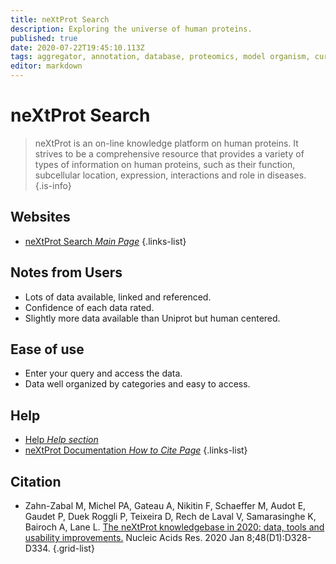 ```yaml
---
title: neXtProt Search
description: Exploring the universe of human proteins.
published: true
date: 2020-07-22T19:45:10.113Z
tags: aggregator, annotation, database, proteomics, model organism, curated, 2020
editor: markdown
---
```


# neXtProt Search

> neXtProt is an on-line knowledge platform on human proteins. It strives to be a comprehensive resource that provides a variety of types of information on human proteins, such as their function, subcellular location, expression, interactions and role in diseases.
{.is-info}

 

## Websites

- [neXtProt Search *Main Page*](https://www.nextprot.org/)
{.links-list}

## Notes from Users
- Lots of data available, linked and referenced.
- Confidence of each data rated.
- Slightly more data available than Uniprot but human centered.

## Ease of use
- Enter your query and access the data.
- Data well organized by categories and easy to access.

## Help
- [Help *Help section*](https://www.nextprot.org/help/simple-search)
- [neXtProt Documentation *How to Cite Page*](https://www.nextprot.org/about/citing-nextprot)
{.links-list}

## Citation 

- Zahn-Zabal M, Michel PA, Gateau A, Nikitin F, Schaeffer M, Audot E, Gaudet P, Duek Roggli P, Teixeira D, Rech de Laval V, Samarasinghe K, Bairoch A, Lane L. [The neXtProt knowledgebase in 2020: data, tools and usability improvements.](https://academic.oup.com/nar/article/48/D1/D328/5625540) Nucleic Acids Res. 2020 Jan 8;48(D1):D328-D334.
{.grid-list}